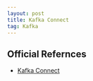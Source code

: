 ```yaml
---
layout: post
title: Kafka Connect
tag: Kafka
---
```


## Official Refernces
* [Kafka Connect](https://kafka.apache.org/documentation/?spm=a2c63.p38356.879954.12.48b01843VCGKnP#connect)